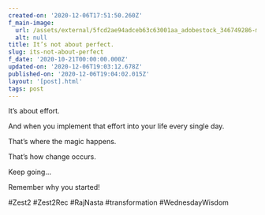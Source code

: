```yaml
---
created-on: '2020-12-06T17:51:50.260Z'
f_main-image:
  url: /assets/external/5fcd2ae94adceb63c63001aa_adobestock_346749286-min.jpeg
  alt: null
title: It’s not about perfect.
slug: its-not-about-perfect
f_date: '2020-10-21T00:00:00.000Z'
updated-on: '2020-12-06T19:03:12.678Z'
published-on: '2020-12-06T19:04:02.015Z'
layout: '[post].html'
tags: post
---
```


It’s about effort.

And when you implement that effort into your life every single day.

That’s where the magic happens.

That’s how change occurs.

Keep going…

Remember why you started! 

#Zest2 #Zest2Rec #RajNasta #transformation #WednesdayWisdom
